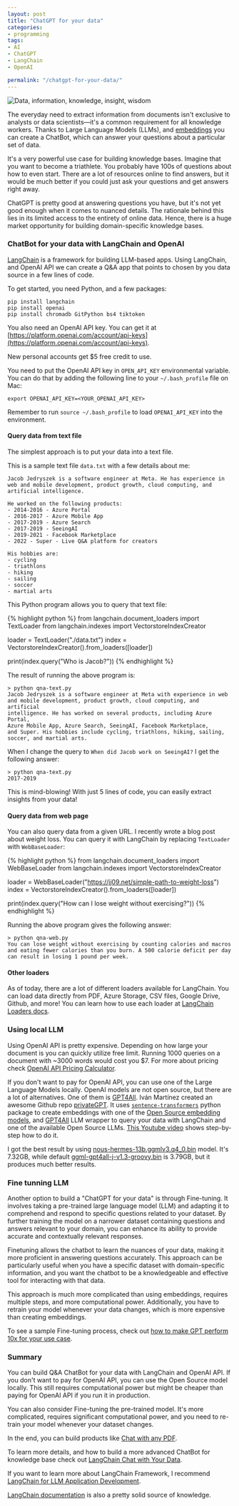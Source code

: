 ```yaml
---
layout: post
title: "ChatGPT for your data"
categories:
- programming
tags:
- AI
- ChatGPT
- LangChain
- OpenAI

permalink: "/chatgpt-for-your-data/"
---
```


<img src="{{ site.baseurl }}/assets/2023/data-information-knowledge-insight-wisdom.jpeg" alt="Data, information, knowledge, insight, wisdom" title="Data, information, knowledge, insight, wisdom" />

The everyday need to extract information from documents isn't exclusive to analysts or data scientists—it's a common requirement for all knowledge workers. Thanks to Large Language Models (LLMs), and [embeddings](https://towardsdatascience.com/neural-network-embeddings-explained-4d028e6f0526) you can create a ChatBot, which can answer your questions about a particular set of data.

It's a very powerful use case for building knowledge bases. Imagine that you want to become a triathlete. You probably have 100s of questions about how to even start. There are a lot of resources online to find answers, but it would be much better if you could just ask your questions and get answers right away.

ChatGPT is pretty good at answering questions you have, but it's not yet good enough when it comes to nuanced details. The rationale behind this lies in its limited access to the entirety of online data. Hence, there is a huge market opportunity for building domain-specific knowledge bases.

<h3>ChatBot for your data with LangChain and OpenAI</h3>

[LangChain](https://www.langchain.com/) is a framework for building LLM-based apps. Using LangChain, and OpenAI API we can create a Q&A app that points to chosen by you data source in a few lines of code.

To get started, you need Python, and a few packages:

```
pip install langchain
pip install openai
pip install chromadb GitPython bs4 tiktoken
``` 

You also need an OpenAI API key. You can get it at [https://platform.openai.com/account/api-keys](https://platform.openai.com/account/api-keys). 

New personal accounts get <span>$</span>5 free credit to use.

You need to put the OpenAI API key in `OPEN_API_KEY` environmental variable. You can do that by adding the following line to your `~/.bash_profile` file on Mac:

```
export OPENAI_API_KEY=<YOUR_OPENAI_API_KEY>
```

Remember to run `source ~/.bash_profile` to load `OPENAI_API_KEY` into the environment.

<h4>Query data from text file</h4>

The simplest approach is to put your data into a text file.

This is a sample text file `data.txt` with a few details about me:

```
Jacob Jedryszek is a software engineer at Meta. He has experience in web and mobile development, product growth, cloud computing, and artificial intelligence.

He worked on the following products:
- 2014-2016 - Azure Portal
- 2016-2017 - Azure Mobile App
- 2017-2019 - Azure Search
- 2017-2019 - SeeingAI
- 2019-2021 - Facebook Marketplace
- 2022 - Super - Live Q&A platform for creators

His hobbies are:
- cycling
- triathlons
- hiking
- sailing
- soccer
- martial arts
```

This Python program allows you to query that text file:

{% highlight python %}
from langchain.document_loaders import TextLoader
from langchain.indexes import VectorstoreIndexCreator

loader = TextLoader("./data.txt")
index = VectorstoreIndexCreator().from_loaders([loader])

print(index.query("Who is Jacob?"))
{% endhighlight %}

The result of running the above program is:

```
> python qna-text.py
Jacob Jedryszek is a software engineer at Meta with experience in web 
and mobile development, product growth, cloud computing, and artificial 
intelligence. He has worked on several products, including Azure Portal, 
Azure Mobile App, Azure Search, SeeingAI, Facebook Marketplace, 
and Super. His hobbies include cycling, triathlons, hiking, sailing, 
soccer, and martial arts.
```

When I change the query to `When did Jacob work on SeeingAI?` I get the following answer:

```
> python qna-text.py
2017-2019
```

This is mind-blowing! With just 5 lines of code, you can easily extract insights from your data!

<h4>Query data from web page</h4>

You can also query data from a given URL. I recently wrote a blog post about weight loss. You can query it with LangChain by replacing `TextLoader` with `WebBaseLoader`:

{% highlight python %}
from langchain.document_loaders import WebBaseLoader
from langchain.indexes import VectorstoreIndexCreator

loader = WebBaseLoader("https://jj09.net/simple-path-to-weight-loss")
index = VectorstoreIndexCreator().from_loaders([loader])

print(index.query("How can I lose weight without exercising?"))
{% endhighlight %}

Running the above program gives the following answer:

```
> python qna-web.py
You can lose weight without exercising by counting calories and macros and eating fewer calories than you burn. A 500 calorie deficit per day can result in losing 1 pound per week.
```

<h4>Other loaders</h4>

As of today, there are a lot of different loaders available for LangChain. You can load data directly from PDF, Azure Storage, CSV files, Google Drive, Github, and more! You can learn how to use each loader at [LangChain Loaders docs](https://python.langchain.com/docs/integrations/document_loaders/).

<h3>Using local LLM</h3>

Using OpenAI API is pretty expensive. Depending on how large your document is you can quickly utilize free limit. Running 1000 queries on a document with ~3000 words would cost you <span>$7</span>. For more about pricing check [OpenAI API Pricing Calculator](https://gptforwork.com/tools/openai-chatgpt-api-pricing-calculator).

If you don't want to pay for OpenAI API, you can use one of the Large Language Models locally. OpenAI models are not open source, but there are a lot of alternatives. One of them is [GPT4All](https://gpt4all.io/). Iván Martínez created an awesome Github repo [privateGPT](https://github.com/imartinez/privateGPT). It uses [`sentence-transformers`](https://www.sbert.net/) python package to create embeddings with one of the [Open Source embedding models](https://huggingface.co/spaces/mteb/leaderboard), and [GPT4All](https://gpt4all.io/) LLM wrapper to query your data with LangChain and one of the available Open Source LLMs. [This Youtube video](https://www.youtube.com/watch?v=jxSPx1bfl2M) shows step-by-step how to do it.

I got the best result by using [nous-hermes-13b.ggmlv3.q4_0.bin](https://huggingface.co/TheBloke/Nous-Hermes-13B-GGML/blob/main/nous-hermes-13b.ggmlv3.q4_0.bin) model. It's 7.32GB, while default [ggml-gpt4all-j-v1.3-groovy.bin](https://gpt4all.io/models/ggml-gpt4all-j-v1.3-groovy.bin) is 3.79GB, but it produces much better results.

<h3>Fine tunning LLM</h3>

Another option to build a "ChatGPT for your data" is through Fine-tuning. It involves taking a pre-trained large language model (LLM) and adapting it to comprehend and respond to specific questions related to your dataset. By further training the model on a narrower dataset containing questions and answers relevant to your domain, you can enhance its ability to provide accurate and contextually relevant responses.

Finetuning allows the chatbot to learn the nuances of your data, making it more proficient in answering questions accurately. This approach can be particularly useful when you have a specific dataset with domain-specific information, and you want the chatbot to be a knowledgeable and effective tool for interacting with that data.

This approach is much more complicated than using embeddings, requires multiple steps, and more computational power. Additionally, you have to retrain your model whenever your data changes, which is more expensive than creating embeddings.

To see a sample Fine-tuning process, check out [how to make GPT perform 10x for your use case](https://www.youtube.com/watch?v=Q9zv369Ggfk).

<h3>Summary</h3>

You can build Q&A ChatBot for your data with LangChain and OpenAI API. If you don't want to pay for OpenAI API, you can use the Open Source model locally. This still requires computational power but might be cheaper than paying for OpenAI API if you run it in production. 

You can also consider Fine-tuning the pre-trained model. It's more complicated, requires significant computational power, and you need to re-train your model whenever your dataset changes.

In the end, you can build products like [Chat with any PDF](https://chatpdf.com).

To learn more details, and how to build a more advanced ChatBot for knowledge base check out [LangChain Chat with Your Data](https://www.deeplearning.ai/short-courses/langchain-chat-with-your-data/).

If you want to learn more about LangChain Framework, I recommend [LangChain for LLM Application Development](https://www.deeplearning.ai/short-courses/langchain-for-llm-application-development/).

[LangChain documentation](https://docs.langchain.com/docs/) is also a pretty solid source of knowledge.